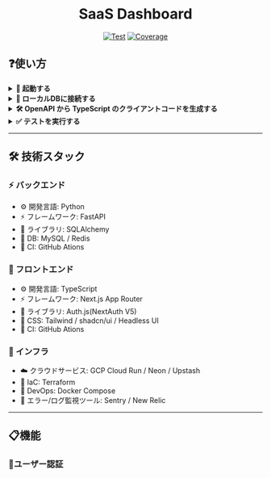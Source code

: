 <h1 align="center">SaaS Dashboard</h1>

<div align="center">
  <a href="https://github.com/gtaiyou24/saas-dashboard-nextjs-fastapi/actions?query=workflow%3ATest" target="_blank"><img src="https://github.com/gtaiyou24/saas-dashboard-nextjs-fastapi/workflows/Test/badge.svg" alt="Test"></a>
  <a href="https://coverage-badge.samuelcolvin.workers.dev/redirect/gtaiyou24/saas-dashboard-nextjs-fastapi" target="_blank"><img src="https://coverage-badge.samuelcolvin.workers.dev/gtaiyou24/saas-dashboard-nextjs-fastapi.svg" alt="Coverage"></a>
</div>

## ❓使い方
<details><summary><b>🏃 起動する</b></summary>

**Step.1** : Create a `.env` file at `./backend` folder.
```bash
cp backend/.env.local backend/.env
```

**Step.2** : Then run `docker-compose up` to start the server.
```bash
docker-compose up --build
```

 - [Front](http://localhost:3000)
 - [Swagger UI](http://localhost:8000/docs)
 - [MailHog](http://0.0.0.0:8025/)

</details>

<details><summary><b>🔌 ローカルDBに接続する</b></summary>

Connect to Redis
```bash
redis-cli
```

Connect to MySQL
```bash
mysql -h 127.0.0.1 -P 3306 -u user -p
# Enter password: pass
```

</details>

<details><summary><b>🛠️ OpenAPI から TypeScript のクライアントコードを生成する</b></summary>

```bash
cd frontend
npm run generate-client
```

Appendix

 - [openapi-typescript | OpenAPI TypeScript](https://openapi-ts.pages.dev/introduction)

</details>

<details><summary><b>✅ テストを実行する</b></summary>

```bash
pip install pytest pytest-env httpx
pytest -v ./test
```

</details>

---
## 🛠️ 技術スタック
### ⚡️ バックエンド

 - ⚙️ 開発言語: Python
 - ⚡️ フレームワーク: FastAPI
 - 🧰 ライブラリ: SQLAlchemy
 - 💾 DB: MySQL / Redis
 - 🚀 CI: GitHub Ations

### 🚀 フロントエンド

 - ⚙️ 開発言語: TypeScript
 - ⚡️ フレームワーク: Next.js App Router
 - 🧰 ライブラリ: Auth.js(NextAuth V5)
 - 🎨 CSS: Tailwind / shadcn/ui / Headless UI
 - 🚀 CI: GitHub Ations

### 🐋 インフラ

 - ☁️ クラウドサービス: GCP Cloud Run / Neon / Upstash
 - 🚀 IaC: Terraform
 - 🐋 DevOps: Docker Compose
 - 👀 エラー/ログ監視ツール: Sentry / New Relic

---

## 📋機能
### 🔐ユーザー認証


